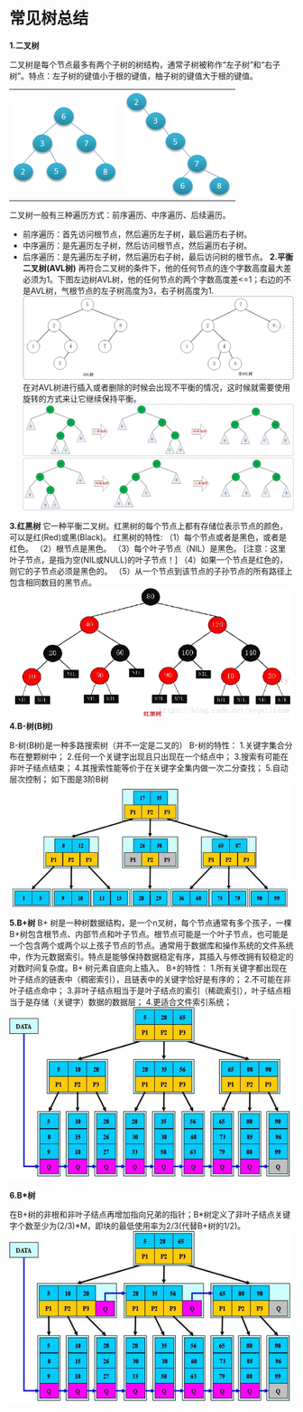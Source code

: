 # 常见树总结  

**1.二叉树**

二叉树是每个节点最多有两个子树的树结构，通常子树被称作“左子树”和“右子树”。特点：左子树的键值小于根的键值，柚子树的键值大于根的键值。
<table>
	<tr>
        <td><img src="images/二叉树1.png"/></td>
        <td><img src="images/二叉树2.png"/></td>
    </tr>
</table>

二叉树一般有三种遍历方式：前序遍历、中序遍历、后续遍历。
- 前序遍历：首先访问根节点，然后遍历左子树，最后遍历右子树。
- 中序遍历：是先遍历左子树，然后访问根节点，然后遍历右子树。
- 后序遍历：是先遍历左子树，然后遍历右子树，最后访问树的根节点。
**2.平衡二叉树(AVL树)**
再符合二叉树的条件下，他的任何节点的连个字数高度最大差必须为1。下图左边树AVL树，他的任何节点的两个字数高度差<=1；右边的不是AVL树，气根节点的左子树高度为3，右子树高度为1.
![AVL树](images/AVL树.png)
在对AVL树进行插入或者删除的时候会出现不平衡的情况，这时候就需要使用旋转的方式来让它继续保持平衡。
![RL旋转](images/AVLRL旋转.png)
![LR旋转](images/AVLLR旋转.png)

**3.红黑树**
它一种平衡二叉树。红黑树的每个节点上都有存储位表示节点的颜色，可以是红(Red)或黑(Black)。
红黑树的特性:
（1）每个节点或者是黑色，或者是红色。
（2）根节点是黑色。
（3）每个叶子节点（NIL）是黑色。 [注意：这里叶子节点，是指为空(NIL或NULL)的叶子节点！]
（4）如果一个节点是红色的，则它的子节点必须是黑色的。
（5）从一个节点到该节点的子孙节点的所有路径上包含相同数目的黑节点。
![RB树](images/RB树.png)
**4.B-树(B树)**

B-树(B树)是一种多路搜索树（并不一定是二叉的）
B-树的特性：
1.关键字集合分布在整颗树中；
2.任何一个关键字出现且只出现在一个结点中；
3.搜索有可能在非叶子结点结束；
4.其搜索性能等价于在关键字全集内做一次二分查找；
5.自动层次控制；
如下图是3阶B树
![B树](images/B树.png)

**5.B+树**
B+ 树是一种树数据结构，是一个n叉树，每个节点通常有多个孩子，一棵B+树包含根节点、内部节点和叶子节点。根节点可能是一个叶子节点，也可能是一个包含两个或两个以上孩子节点的节点。通常用于数据库和操作系统的文件系统中，作为元数据索引。特点是能够保持数据稳定有序，其插入与修改拥有较稳定的对数时间复杂度。B+ 树元素自底向上插入。
B+的特性：
1.所有关键字都出现在叶子结点的链表中（稠密索引），且链表中的关键字恰好是有序的；
2.不可能在非叶子结点命中；
3.非叶子结点相当于是叶子结点的索引（稀疏索引），叶子结点相当于是存储（关键字）数据的数据层；
4.更适合文件索引系统；
![B+树](images/B+树.png)

**6.B*树**  

在B+树的非根和非叶子结点再增加指向兄弟的指针；B*树定义了非叶子结点关键字个数至少为(2/3)*M，即块的最低使用率为2/3(代替B+树的1/2)。
![BX树](images/BX树.png)



